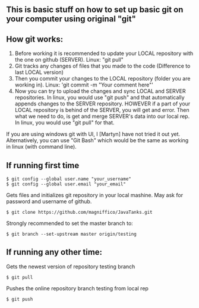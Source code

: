 This is basic stuff on how to set up basic git on your computer using original "git"
---------

How git works:
---------

1. Before working it is recommended to update your LOCAL repository with the one on github (SERVER). Linux: "git pull"
2. Git tracks any changes of files that you made to the code (Difference to last LOCAL version)
3. Then you commit your changes to the LOCAL repository (folder you are working in). Linux: 'git commit -m "Your comment here"'
4. Now you can try to upload the changes and sync LOCAL and SERVER repositories. In linux, you would use "git push" and that automatically appends changes to the SERVER repository. HOWEVER if a part of your LOCAL repository is behind of the SERVER, you will get and error. Then what we need to do, is get and merge SERVER's data into our local rep. In linux, you would use "git pull" for that.

If you are using windows git with UI, I [Martyn] have not tried it out yet. Alternatively, you can use "Git Bash" which would be the same as working in linux (with command line).

If running first time
---------

    $ git config --global user.name "your_username"
    $ git config --global user.email "your_email"

Gets files and initializes git repository in your local mashine. May ask for password and username of github.

    $ git clone https://github.com/magniffico/JavaTanks.git

Strongly recommended to set the master branch to:

    $ git branch --set-upstream master origin/testing

If running any other time:
---------
    
Gets the newest version of repository testing branch

    $ git pull

Pushes the online repository branch testing from local rep

    $ git push

